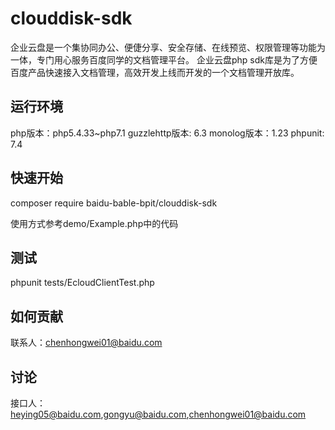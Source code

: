# clouddisk-sdk
企业云盘是一个集协同办公、便倢分享、安全存储、在线预览、权限管理等功能为一体，专门用心服务百度同学的文档管理平台。
企业云盘php sdk库是为了方便百度产品快速接入文档管理，高效开发上线而开发的一个文档管理开放库。

## 运行环境
   php版本：php5.4.33~php7.1
   guzzlehttp版本: 6.3
   monolog版本：1.23
   phpunit: 7.4
## 快速开始
composer require baidu-bable-bpit/clouddisk-sdk

使用方式参考demo/Example.php中的代码

## 测试
phpunit tests/EcloudClientTest.php

## 如何贡献
联系人：chenhongwei01@baidu.com

## 讨论
接口人： heying05@baidu.com,gongyu@baidu.com,chenhongwei01@baidu.com
